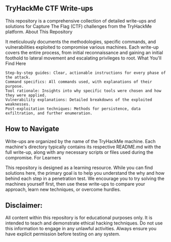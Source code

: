 ## TryHackMe CTF Write-ups 

This repository is a comprehensive collection of detailed write-ups and solutions for Capture The Flag (CTF) challenges from the TryHackMe platform.
About This Repository

It meticulously documents the methodologies, specific commands, and vulnerabilities exploited to compromise various machines. Each write-up covers the entire process, from initial reconnaissance and gaining an initial foothold to lateral movement and escalating privileges to root.
What You'll Find Here

    Step-by-step guides: Clear, actionable instructions for every phase of the attack.
    Command specifics: All commands used, with explanations of their purpose.
    Tool rationale: Insights into why specific tools were chosen and how they were applied.
    Vulnerability explanations: Detailed breakdowns of the exploited weaknesses.
    Post-exploitation techniques: Methods for persistence, data exfiltration, and further enumeration.

## How to Navigate

Write-ups are organized by the name of the TryHackMe machine. Each machine's directory typically contains its respective README.md with the full write-up, along with any necessary scripts or files used during the compromise.
For Learners

This repository is designed as a learning resource. While you can find solutions here, the primary goal is to help you understand the why and how behind each step in a penetration test. We encourage you to try solving the machines yourself first, then use these write-ups to compare your approach, learn new techniques, or overcome hurdles.

## Disclaimer:
All content within this repository is for educational purposes only. It is intended to teach and demonstrate ethical hacking techniques. Do not use this information to engage in any unlawful activities. Always ensure you have explicit permission before testing on any system.
